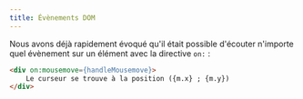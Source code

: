 ```yaml
---
title: Évènements DOM
---
```


Nous avons déjà rapidement évoqué qu'il était possible d'écouter n'importe quel évènement sur un élément avec la directive `on:` :

```html
<div on:mousemove={handleMousemove}>
	Le curseur se trouve à la position ({m.x} ; {m.y})
</div>
```
